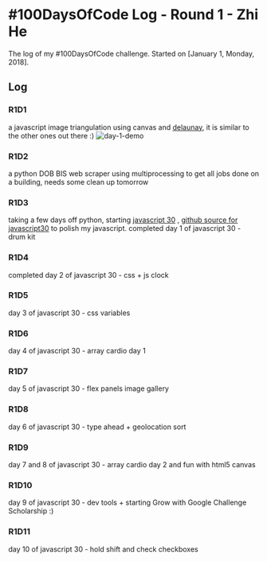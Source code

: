 # #100DaysOfCode Log - Round 1 - Zhi He

The log of my #100DaysOfCode challenge. Started on [January 1, Monday, 2018].

## Log

### R1D1 
a javascript image triangulation using canvas and [delaunay](https://github.com/ironwallaby/delaunay), it is similar to the other ones out there :) 
![day-1-demo](day-1/demo.gif)

### R1D2
a python DOB BIS web scraper using multiprocessing to get all jobs done on a building, needs some clean up tomorrow

### R1D3
taking a few days off python, starting [javascript 30](https://javascript30.com/) , [github source for javascript30](https://github.com/wesbos/JavaScript30) to polish my javascript.
completed day 1 of javascript 30 - drum kit 

### R1D4
completed day 2 of javascript 30 - css + js clock

### R1D5
day 3 of javascript 30 - css variables

### R1D6
day 4 of javascript 30 - array cardio day 1

### R1D7
day 5 of javascript 30 - flex panels image gallery

### R1D8
day 6 of javascript 30 - type ahead + geolocation sort

### R1D9
day 7 and 8 of javascript 30 - array cardio day 2 and fun with html5 canvas

### R1D10
day 9 of javascript 30 - dev tools + starting Grow with Google Challenge Scholarship :)

### R1D11
day 10 of javascript 30 - hold shift and check checkboxes 	